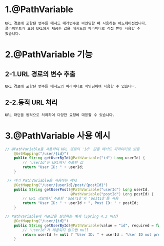 # 1.@PathVariable
    URL 경로에 포함된 변수를 메서드 매개변수로 바인딩할 때 사용하는 애노테이션입니다.
    클라이언트가 요청 URL에서 제공한 값을 메서드의 파라미터로 직접 받아 사용할 수 
    있습니다.


# 2.@PathVariable 기능
## 2-1.URL 경로의 변수 추출
    URL 경로에 포함된 변수를 메서드의 파라미터로 바인딩하여 사용할 수 있습니다.

## 2-2.동적 URL 처리
    URL 패턴을 동적으로 처리하여 다양한 요청에 대응할 수 있습니다.


# 3.@PathVariable 사용 예시

```java
// @PathVariable을 사용하여 URL 경로의 'id' 값을 메서드 파라미터로 받음
    @GetMapping("/user/{id}")
    public String getUserById(@PathVariable("id") Long userId) {
        // 'userId'는 URL에서 추출한 값
        return "User ID: " + userId;
    }
```


```java
 // 여러 PathVariable을 사용하는 예제
    @GetMapping("/user/{userId}/post/{postId}")
    public String getUserPost(@PathVariable("userId") Long userId,
                              @PathVariable("postId") Long postId) {
        // URL 경로에서 추출한 'userId'와 'postId'를 사용
        return "User ID: " + userId + ", Post ID: " + postId;
    }
```

```java
// PathVariable에 기본값을 설정하는 예제 (Spring 4.3 이상)
    @GetMapping("/user/{id}")
    public String getUserById(@PathVariable(value = "id", required = false) Long userId) {
        // 'userId'가 제공되지 않으면 null
        return userId != null ? "User ID: " + userId : "User ID not provided";
    }
```